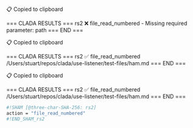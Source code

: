 📋 Copied to clipboard

=== CLADA RESULTS ===
rs2 ❌ file_read_numbered - Missing required parameter: path
=== END ===

📋 Copied to clipboard

=== CLADA RESULTS ===
rs2 ✅ file_read_numbered /Users/stuart/repos/clada/use-listener/test-files/ham.md
=== END ===

📋 Copied to clipboard

=== CLADA RESULTS ===
rs2 ✅ file_read_numbered /Users/stuart/repos/clada/use-listener/test-files/ham.md
=== END ===


```sh sham
#!SHAM [@three-char-SHA-256: rs2]
action = "file_read_numbered"
#!END_SHAM_rs2